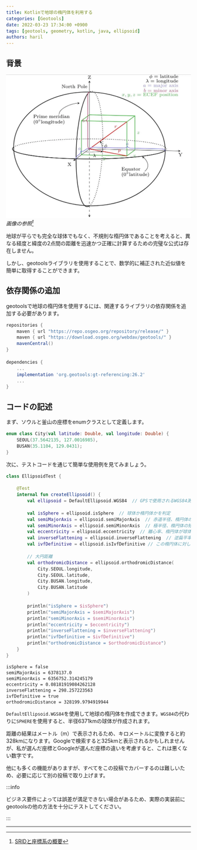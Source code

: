 ```yaml
---
title: Kotlinで地球の楕円体を利用する
categories: [Geotools]
date: 2022-03-23 17:34:00 +0900
tags: [geotools, geometry, kotlin, java, ellipsoid]
authors: haril
---
```


## 背景

![earth](./2022-03-23-ellipsoid.webp)
_画像の参照[^footnote]_

地球が平らでも完全な球体でもなく、不規則な楕円体であることを考えると、異なる経度と緯度の2点間の距離を迅速かつ正確に計算するための完璧な公式は存在しません。

しかし、geotoolsライブラリを使用することで、数学的に補正された近似値を簡単に取得することができます。

## 依存関係の追加

geotoolsで地球の楕円体を使用するには、関連するライブラリの依存関係を追加する必要があります。

```groovy
repositories {
    maven { url "https://repo.osgeo.org/repository/release/" }
    maven { url "https://download.osgeo.org/webdav/geotools/" }
    mavenCentral()
}

dependencies {
    ...
    implementation 'org.geotools:gt-referencing:26.2'
    ...
}
```

## コードの記述

まず、ソウルと釜山の座標をenumクラスとして定義します。

```kotlin
enum class City(val latitude: Double, val longitude: Double) {
    SEOUL(37.5642135, 127.0016985),
    BUSAN(35.1104, 129.0431);
}
```

次に、テストコードを通じて簡単な使用例を見てみましょう。

```kotlin
class EllipsoidTest {

    @Test
    internal fun createEllipsoid() {
        val ellipsoid = DefaultEllipsoid.WGS84  // GPSで使用されるWGS84測地系を使用して、地球に最も近い楕円体を作成

        val isSphere = ellipsoid.isSphere  // 球体か楕円体かを判定
        val semiMajorAxis = ellipsoid.semiMajorAxis  // 赤道半径、楕円体の長い半径
        val semiMinorAxis = ellipsoid.semiMinorAxis  // 極半径、楕円体の短い半径
        val eccentricity = ellipsoid.eccentricity  // 離心率、楕円体が球体にどれだけ近いかを示す
        val inverseFlattening = ellipsoid.inverseFlattening  // 逆扁平率の値
        val ivfDefinitive = ellipsoid.isIvfDefinitive // この楕円体に対して逆扁平率が決定的かどうかを示す

        // 大円距離
        val orthodromicDistance = ellipsoid.orthodromicDistance(
            City.SEOUL.longitude,
            City.SEOUL.latitude,
            City.BUSAN.longitude,
            City.BUSAN.latitude
        )

        println("isSphere = $isSphere")
        println("semiMajorAxis = $semiMajorAxis")
        println("semiMinorAxis = $semiMinorAxis")
        println("eccentricity = $eccentricity")
        println("inverseFlattening = $inverseFlattening")
        println("ivfDefinitive = $ivfDefinitive")
        println("orthodromicDistance = $orthodromicDistance")
    }
}
```

```text
isSphere = false
semiMajorAxis = 6378137.0
semiMinorAxis = 6356752.314245179
eccentricity = 0.08181919084262128
inverseFlattening = 298.257223563
ivfDefinitive = true
orthodromicDistance = 328199.9794919944
```

`DefaultEllipsoid.WGS84`を使用して地球の楕円体を作成できます。`WGS84`の代わりに`SPHERE`を使用すると、半径6371kmの球体が作成されます。

距離の結果はメートル（m）で表示されるため、キロメートルに変換すると約328kmになります。Googleで検索すると325kmと表示されるかもしれませんが、私が選んだ座標とGoogleが選んだ座標の違いを考慮すると、これは悪くない数字です。

他にも多くの機能がありますが、すべてをこの投稿でカバーするのは難しいため、必要に応じて別の投稿で取り上げます。

:::info

ビジネス要件によっては誤差が満足できない場合があるため、実際の実装前にgeotoolsの他の方法を十分にテストしてください。

:::

---

[^footnote]: [SRIDと座標系の概要](https://www.alibabacloud.com/blog/an-overview-of-srid-and-coordinate-system_597004)
